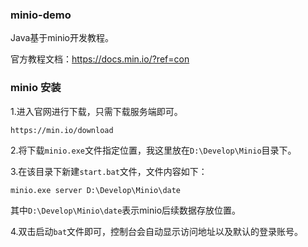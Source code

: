 ### minio-demo
Java基于minio开发教程。


官方教程文档：https://docs.min.io/?ref=con


### minio 安装
1.进入官网进行下载，只需下载服务端即可。
```
https://min.io/download
```


2.将下载`` minio.exe ``文件指定位置，我这里放在`` D:\Develop\Minio ``目录下。


3.在该目录下新建`` start.bat ``文件，文件内容如下：
```
minio.exe server D:\Develop\Minio\date
```
其中`` D:\Develop\Minio\date ``表示minio后续数据存放位置。


4.双击启动`` bat ``文件即可，控制台会自动显示访问地址以及默认的登录账号。
